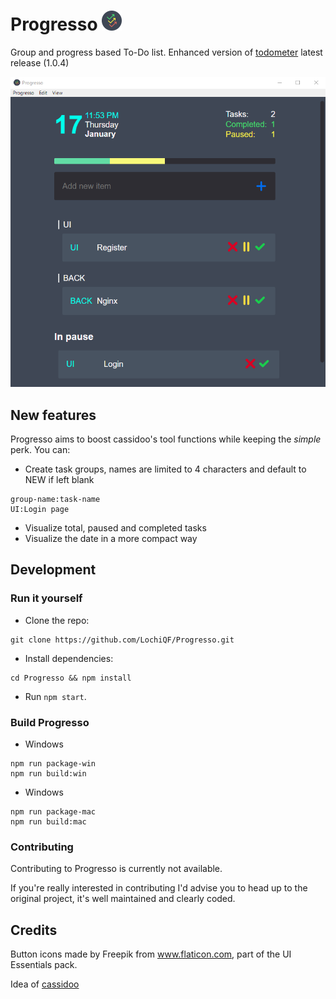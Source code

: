# Progresso <img src="assets/icons/128x128.png" alt="Logo" width="32" height="32"/>

Group and progress based To-Do list.
Enhanced version of [todometer](http://cassidoo.github.io/todometer) latest release (1.0.4)

![Progresso](assets/screenshot.png)

## New features

 Progresso aims to boost cassidoo's tool functions while keeping the _simple_ perk.
 You can:

 - Create task groups, names are limited to 4 characters and default to NEW if left blank
 ```
 group-name:task-name
 UI:Login page
 ```
 - Visualize total, paused and completed tasks
 - Visualize the date in a more compact way

## Development

### Run it yourself

- Clone the repo:
```
git clone https://github.com/LochiQF/Progresso.git
```

- Install dependencies:
```
cd Progresso && npm install
```

- Run `npm start`.


### Build Progresso

 - Windows
 ```
 npm run package-win
 npm run build:win
 ```

 - Windows
 ```
 npm run package-mac
 npm run build:mac
 ```


### Contributing

Contributing to Progresso is currently not available.

If you're really interested in contributing I'd advise you to head up to the original project, it's well maintained and clearly coded.

## Credits

Button icons made by Freepik from www.flaticon.com, part of the UI Essentials pack.

Idea of [cassidoo](https://github.com/cassidoo)
